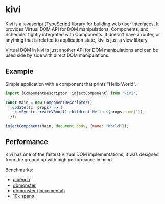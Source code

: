 # kivi

[Kivi](http://github.com/localvoid/kivi) is a javascript (TypeScript) library for building web user interfaces. It
provides Virtual DOM API for DOM manipulations, Components, and Scheduler tightly integrated with Components. It doesn't
have a router, or anything that is related to application state, kivi is just a view library.

Virtual DOM in kivi is just another API for DOM manipulations and can be used side by side with direct DOM
manipulations.

## Example

Simple application with a component that prints "Hello World".

```js
import {ComponentDescriptor, injectComponent} from "kivi";

const Main = new ComponentDescriptor()
  .update((c, props) => {
    c.vSync(c.createVRoot().children(`Hello ${props.name}`));
  });

injectComponent(Main, document.body, {name: "World"});
```

## Performance

Kivi has one of the fastest Virtual DOM implementations, it was designed from the ground up with high performance in
mind.

Benchmarks:

- [uibench](https://localvoid.github.io/uibench/)
- [dbmonster](https://localvoid.github.io/kivi-dbmonster/)
- [dbmonster (incremental)](https://localvoid.github.io/kivi-dbmonster/incremental.html)
- [10k spans](https://localvoid.github.io/kivi-dbmonster/10k.html)
